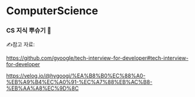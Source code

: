 # ComputerScience
### CS 지식 뿌슈기 🎯

✍️참고 자료: 

https://github.com/gyoogle/tech-interview-for-developer#tech-interview-for-developer

https://velog.io/@hygoogi/%EA%B8%B0%EC%88%A0-%EB%A9%B4%EC%A0%91-%EC%A7%88%EB%AC%B8-%EB%AA%A8%EC%9D%8C
